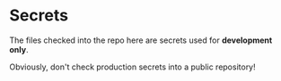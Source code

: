 Secrets
===

The files checked into the repo here are secrets used for **development only**.

Obviously, don't check production secrets into a public repository!
